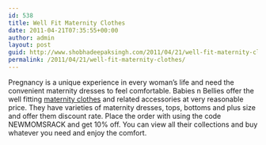 ```yaml
---
id: 538
title: Well Fit Maternity Clothes
date: 2011-04-21T07:35:55+00:00
author: admin
layout: post
guid: http://www.shobhadeepaksingh.com/2011/04/21/well-fit-maternity-clothes/
permalink: /2011/04/21/well-fit-maternity-clothes/
---
```

Pregnancy is a unique experience in every woman’s life and need the convenient maternity dresses to feel comfortable. Babies n Bellies offer the well fitting [maternity clothes](http://babiesnbellies.com/) and related accessories at very reasonable price. They have varieties of maternity dresses, tops, bottoms and plus size and offer them discount rate. Place the order with using the code NEWMOMSRACK and get 10% off. You can view all their collections and buy whatever you need and enjoy the comfort.